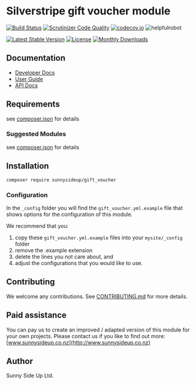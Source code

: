 # Silverstripe gift voucher module
[![Build Status](https://travis-ci.org/sunnysideup/silverstripe-gift_voucher.svg?branch=master)](https://travis-ci.org/sunnysideup/silverstripe-gift_voucher)
[![Scrutinizer Code Quality](https://scrutinizer-ci.com/g/sunnysideup/silverstripe-gift_voucher/badges/quality-score.png?b=master)](https://scrutinizer-ci.com/g/sunnysideup/silverstripe-gift_voucher/?branch=master)
[![codecov.io](https://codecov.io/github/sunnysideup/silverstripe-gift_voucher/coverage.svg?branch=master)](https://codecov.io/github/sunnysideup/silverstripe-gift_voucher?branch=master)
![helpfulrobot](https://helpfulrobot.io/sunnysideup/gift_voucher/badge)

[![Latest Stable Version](https://poser.pugx.org/sunnysideup/gift_voucher/version)](https://packagist.org/packages/sunnysideup/gift_voucher)
[![License](https://poser.pugx.org/sunnysideup/gift_voucher/license)](https://packagist.org/packages/sunnysideup/gift_voucher)
[![Monthly Downloads](https://poser.pugx.org/sunnysideup/gift_voucher/d/monthly)](https://packagist.org/packages/sunnysideup/gift_voucher)


## Documentation



 * [Developer Docs](docs/en/INDEX.md)
 * [User Guide](docs/en/userguide.md)
 * [API Docs](http://docs.ssmods.com/sunnysideup/gift_voucher)

## Requirements



see [composer.json](composer.json) for details

### Suggested Modules



see [composer.json](composer.json) for details


## Installation


```
composer require sunnysideup/gift_voucher
```

### Configuration



In the `_config` folder you will find the `gift_voucher.yml.example`
file that shows options for the configuration of this module.

We recommend that you:

  1. copy these `gift_voucher.yml.example` files into your
`mysite/_config` folder
  2. remove the .example extension
  3. delete the lines you not care about, and
  4. adjust the configurations that you would like to use.


## Contributing



We welcome any contributions. See [CONTRIBUTING.md](CONTRIBUTING.md) for more details.

## Paid assistance



You can pay us to create an improved / adapted version of this module for your own projects.  Please contact us if you like to find out more: [www.sunnysideup.co.nz](http://www.sunnysideup.co.nz)

## Author



Sunny Side Up Ltd.
